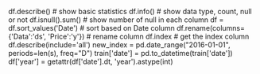 df.describe()   # show basic statistics
df.info()   # show data type, count, null or not
df.isnull().sum()  # show number of null in each column
df = df.sort_values('Date')  # sort based on Date column
df.rename(columns={'Data':'ds', 'Price':'y'}) # rename column
df.index # get the index column
df.describe(include='all')
new_index = pd.date_range("2016-01-01", periods=len(s), freq="D")
train['date'] = pd.to_datetime(train['date'])
df['year'] = getattr(df['date'].dt, 'year').astype(int)
